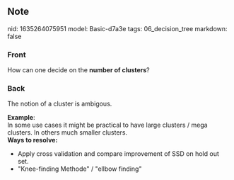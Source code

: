 ## Note
nid: 1635264075951
model: Basic-d7a3e
tags: 06_decision_tree
markdown: false

### Front
How can one decide on the <b>number of clusters</b>?

### Back
The notion of a cluster is ambigous.
<div>
  <b>Example</b>:
</div>
<div>
  In some use cases it might be practical to have large clusters /
  mega clusters. In others much smaller clusters.
</div>
<div>
  <div>
    <b>Ways to resolve:</b>
  </div>
  <div>
    <ul>
      <li>Apply cross validation and compare improvement of SSD on
      hold out set.
      <li>"Knee-finding Methode" / "ellbow finding"
    </ul>
  </div>
</div>
